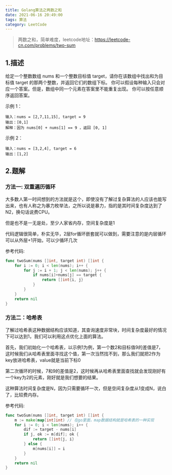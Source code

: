 ```yaml
---
title: Golang算法之两数之和
date: 2021-06-16 20:49:00
tags: 算法
category: LeetCode
---
```

>两数之和，简单难度，leetcode地址：https://leetcode-cn.com/problems/two-sum
## 1.描述
给定一个整数数组 nums 和一个整数目标值 target，请你在该数组中找出和为目标值 target 的那两个整数，并返回它们的数组下标。
你可以假设每种输入只会对应一个答案。但是，数组中同一个元素在答案里不能重复出现。 你可以按任意顺序返回答案。

示例 1：
```
输入：nums = [2,7,11,15], target = 9
输出：[0,1]
解释：因为 nums[0] + nums[1] == 9 ，返回 [0, 1]
```
<!--more-->
示例 2：
```
输入：nums = [3,2,4], target = 6
输出：[1,2]
```
## 2.题解
### 方法一: 双重遍历循环
大多数人第一时间想到的方法就是这个，即使没有了解过复杂算法的人应该也能写出来，也有人称之为暴力枚举法，之所以说是暴力，指的是其时间复杂度达到了N2，换句话说费CPU。

但是也不是一无是处，至少人家省内存，空间复杂度是1

代码逻辑很简单，朴实无华，2层for循环嵌套就可以做到，需要注意的是内层循环可以从外层+1开始，可以少循环几次

参考代码:
```go
func twoSum(nums []int, target int) []int {
    for i := 0; i < len(nums); i++ {
        for j := i + 1; j < len(nums); j++ {
            if nums[i]+nums[j] == target {
                return []int{i, j}
            }
        }
    }
    return nil
}
```
### 方法二：哈希表
了解过哈希表这种数据结构应该知道，其查询速度非常块，时间复杂度最好的情况下可以达到1，我们可以利用这点优化上面的算法。

首先，我们初始化一个哈希表，以示例1为例，第一个数2和目标值9的差值是7，这时候我们从哈希表里面寻找这个值，第一次当然找不到，那么我们就把2作为key放进哈希表，value就是当前下标0

第二次循环的时候，7和9的差值是2，这时候再从哈希表里面查找就会发现刚好有一个key为2的元素，刚好就是我们想要的结果。

这种算法时间复杂度是N，因为只需要循环一次，但是空间复杂度从1变成N，说白了，比较费内存。

参考代码:
```go
func twoSum(nums []int, target int) []int {
    m := make(map[int]int) // 在go里面，map数据结构就是哈希表的一种实现
    for i := 0; i < len(nums); i++ {
        dif := target - nums[i]
        if j, ok := m[dif]; ok {
            return []int{j, i}
        } else {
            m[nums[i]] = i
        }
    }
    return nil
}
```